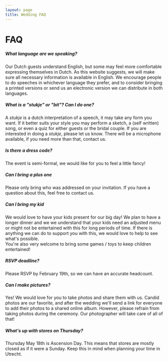 ```yaml
---
layout: page
title: Wedding FAQ
---
```


# FAQ

##### **What language are we speaking?**  
Our Dutch guests understand English, but some may feel more comfortable expressing themselves in Dutch. As this website suggests, we will make sure all necessary information is available in English. We encourage people to do speeches in whichever language they prefer, and to consider bringing a printed versions or send us an electronic version we can distribute in both languages.  

##### **What is a "stukje" or "bit"? Can I do one?**  
A *stukje* is a dutch interpretation of a speech, it may take any form you want. If it better suits your style you may perform a sketch, a (self written) song, or even a quiz for either guests or the bridal couple. If you are interested in doing a *stukje*, please let us know. There will be a microphone available, if  you need more than that, contact us.   

##### **Is there a dress code?**  
The event is semi-formal, we would like for you to feel a little fancy!  

##### **Can I bring a plus one**   
Please only bring who was addressed on your invitation. If you have a question about this, feel free to contact us.  

##### **Can I bring my kid**  
We would love to have your kids present for our big day! We plan to have a longer dinner and we we understand that your kids need an adjusted menu or might not be entertained with this for long periods of time. If there is anything we can do to support you with this, we would love to help to see what's possible.  
You're also very welcome to bring some games / toys to keep children entertained!  

##### **RSVP deadline?**  
Please RSVP by February 19th, so we can have an accurate headcount.  

##### **Can I make pictures?**  
Yes! We would love for you to take photos and share them with us. Candid photos are our favorite, and after the wedding we'll send a link for everyone to add their photos to a shared online album.
However, please refrain from taking photos during the ceremony. Our photographer will take care of all of that!  

##### **What's up with stores on Thursday?**  
Thursday May 18th is Ascension Day. This means that stores are mostly closed as if it were a Sunday. Keep this in mind when planning your time in Utrecht. 



